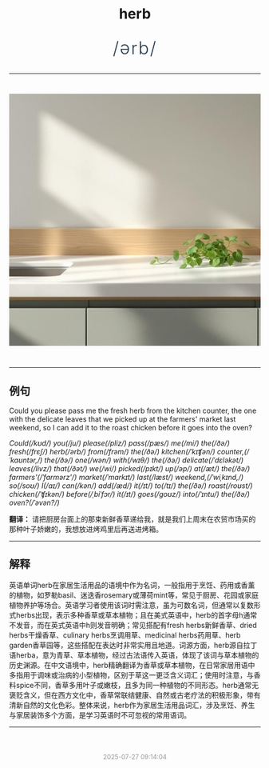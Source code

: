 <div align="center">

# herb

<div style="margin: 30px 0;">
<h1 style="font-size: 2.5em; font-weight: 300; letter-spacing: 2px; margin: 0; color: #2c3e50;">
/ərb/
</h1>
</div>

</div>

---

<div align="center" style="margin: 40px 0;">

![herb](images/herb.png)

</div>

---

## 例句

Could you please pass me the fresh herb from the kitchen counter, the one with the delicate leaves that we picked up at the farmers' market last weekend, so I can add it to the roast chicken before it goes into the oven?

*Could(/kʊd/) you(/ju/) please(/pliz/) pass(/pæs/) me(/mi/) the(/ðə/) fresh(/frɛʃ/) herb(/ərb/) from(/frəm/) the(/ðə/) kitchen(/ˈkɪʧən/) counter,(/ˈkaʊntər,/) the(/ðə/) one(/wən/) with(/wɪθ/) the(/ðə/) delicate(/ˈdɛləkət/) leaves(/livz/) that(/ðət/) we(/wi/) picked(/pɪkt/) up(/əp/) at(/æt/) the(/ðə/) farmers'(/ˈfɑrmərz'/) market(/ˈmɑrkɪt/) last(/læst/) weekend,(/ˈwiˌkɪnd,/) so(/soʊ/) I(/aɪ/) can(/kən/) add(/æd/) it(/ɪt/) to(/tɪ/) the(/ðə/) roast(/roʊst/) chicken(/ˈʧɪkən/) before(/ˌbiˈfɔr/) it(/ɪt/) goes(/goʊz/) into(/ˈɪntu/) the(/ðə/) oven?(/ˈəvən?/)*

**翻译：** 请把厨房台面上的那束新鲜香草递给我，就是我们上周末在农贸市场买的那种叶子娇嫩的，我想放进烤鸡里后再送进烤箱。

---

## 解释

英语单词herb在家居生活用品的语境中作为名词，一般指用于烹饪、药用或香薰的植物，如罗勒basil、迷迭香rosemary或薄荷mint等，常见于厨房、花园或家庭植物养护等场合。英语学习者使用该词时需注意，虽为可数名词，但通常以复数形式herbs出现，表示多种香草或草本植物；且在美式英语中，herb的首字母h通常不发音，而在英式英语中h则发音明确；常见搭配有fresh herbs新鲜香草、dried herbs干燥香草、culinary herbs烹调用草、medicinal herbs药用草、herb garden香草园等，这些搭配在表达时非常实用且地道。词源方面，herb源自拉丁语herba，意为青草、草本植物，经过古法语传入英语，体现了该词与草本植物的历史渊源。在中文语境中，herb精确翻译为香草或草本植物，在日常家居用语中多指用于调味或治病的小型植物，区别于草这一更泛含义词汇；使用时注意，与香料spice不同，香草多用叶子或嫩枝，且多为同一种植物的不同形态。herb通常无褒贬含义，但在西方文化中，香草常联结健康、自然或古老疗法的积极形象，带有清新自然的文化色彩。整体来说，herb作为家居生活用品词汇，涉及烹饪、养生与家居装饰多个方面，是学习英语时不可忽视的常用语词。


---

<div align="center" style="margin-top: 50px;">
<small style="color: #999; font-size: 0.9em;">2025-07-27 09:14:04</small>
</div>
